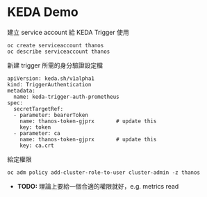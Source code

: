 # KEDA Demo

建立 service account 給 KEDA Trigger 使用
```
oc create serviceaccount thanos
oc describe serviceaccount thanos
```

新建 trigger 所需的身分驗證設定檔
```
apiVersion: keda.sh/v1alpha1
kind: TriggerAuthentication
metadata:
  name: keda-trigger-auth-prometheus
spec:
  secretTargetRef:
  - parameter: bearerToken
    name: thanos-token-gjprx       # update this
    key: token
  - parameter: ca
    name: thanos-token-gjprx       # update this
    key: ca.crt
```

給定權限
```
oc adm policy add-cluster-role-to-user cluster-admin -z thanos
```
- **TODO:** 理論上要給一個合適的權限就好，e.g. metrics read 

